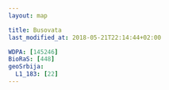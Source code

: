 ```yaml
---
layout: map

title: Busovata
last_modified_at: 2018-05-21T22:14:44+02:00

WDPA: [145246]
BioRaS: [448]
geoSrbija:
  L1_183: [22]
---
```

